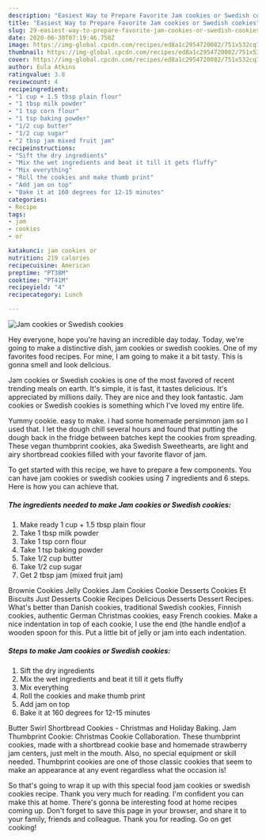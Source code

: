 ```yaml
---
description: "Easiest Way to Prepare Favorite Jam cookies or Swedish cookies"
title: "Easiest Way to Prepare Favorite Jam cookies or Swedish cookies"
slug: 29-easiest-way-to-prepare-favorite-jam-cookies-or-swedish-cookies
date: 2020-06-30T07:19:46.750Z
image: https://img-global.cpcdn.com/recipes/ed8a1c2954720082/751x532cq70/jam-cookies-or-swedish-cookies-recipe-main-photo.jpg
thumbnail: https://img-global.cpcdn.com/recipes/ed8a1c2954720082/751x532cq70/jam-cookies-or-swedish-cookies-recipe-main-photo.jpg
cover: https://img-global.cpcdn.com/recipes/ed8a1c2954720082/751x532cq70/jam-cookies-or-swedish-cookies-recipe-main-photo.jpg
author: Eula Atkins
ratingvalue: 3.8
reviewcount: 4
recipeingredient:
- "1 cup + 1.5 tbsp plain flour"
- "1 tbsp milk powder"
- "1 tsp corn flour"
- "1 tsp baking powder"
- "1/2 cup butter"
- "1/2 cup sugar"
- "2 tbsp jam mixed fruit jam"
recipeinstructions:
- "Sift the dry ingredients"
- "Mix the wet ingredients and beat it till it gets fluffy"
- "Mix everything"
- "Roll the cookies and make thumb print"
- "Add jam on top"
- "Bake it at 160 degrees for 12-15 minutes"
categories:
- Recipe
tags:
- jam
- cookies
- or

katakunci: jam cookies or 
nutrition: 219 calories
recipecuisine: American
preptime: "PT38M"
cooktime: "PT41M"
recipeyield: "4"
recipecategory: Lunch

---
```



![Jam cookies or Swedish cookies](https://img-global.cpcdn.com/recipes/ed8a1c2954720082/751x532cq70/jam-cookies-or-swedish-cookies-recipe-main-photo.jpg)

Hey everyone, hope you're having an incredible day today. Today, we're going to make a distinctive dish, jam cookies or swedish cookies. One of my favorites food recipes. For mine, I am going to make it a bit tasty. This is gonna smell and look delicious.

Jam cookies or Swedish cookies is one of the most favored of recent trending meals on earth. It's simple, it is fast, it tastes delicious. It's appreciated by millions daily. They are nice and they look fantastic. Jam cookies or Swedish cookies is something which I've loved my entire life.

Yummy cookie. easy to make. i had some homemade persimmon jam so I used that. I let the dough chill several hours and found that putting the dough back in the fridge between batches kept the cookies from spreading. These vegan thumbprint cookies, aka Swedish Sweethearts, are light and airy shortbread cookies filled with your favorite flavor of jam.


To get started with this recipe, we have to prepare a few components. You can have jam cookies or swedish cookies using 7 ingredients and 6 steps. Here is how you can achieve that.

##### The ingredients needed to make Jam cookies or Swedish cookies:

1. Make ready 1 cup + 1.5 tbsp plain flour
1. Take 1 tbsp milk powder
1. Take 1 tsp corn flour
1. Take 1 tsp baking powder
1. Take 1/2 cup butter
1. Take 1/2 cup sugar
1. Get 2 tbsp jam (mixed fruit jam)


Brownie Cookies Jelly Cookies Jam Cookies Cookie Desserts Cookies Et Biscuits Just Desserts Cookie Recipes Delicious Desserts Dessert Recipes. What&#39;s better than Danish cookies, traditional Swedish cookies, Finnish cookies, authentic German Christmas cookies, easy French cookies. Make a nice indentation in top of each cookie, I use the end (the handle end)of a wooden spoon for this. Put a little bit of jelly or jam into each indentation. 

##### Steps to make Jam cookies or Swedish cookies:

1. Sift the dry ingredients
1. Mix the wet ingredients and beat it till it gets fluffy
1. Mix everything
1. Roll the cookies and make thumb print
1. Add jam on top
1. Bake it at 160 degrees for 12-15 minutes


Butter Swirl Shortbread Cookies - Christmas and Holiday Baking. Jam Thumbprint Cookie: Christmas Cookie Collaboration. These thumbprint cookies, made with a shortbread cookie base and homemade strawberry jam centers, just melt in the mouth. Also, no special equipment or skill needed. Thumbprint cookies are one of those classic cookies that seem to make an appearance at any event regardless what the occasion is! 

So that's going to wrap it up with this special food jam cookies or swedish cookies recipe. Thank you very much for reading. I'm confident you can make this at home. There's gonna be interesting food at home recipes coming up. Don't forget to save this page in your browser, and share it to your family, friends and colleague. Thank you for reading. Go on get cooking!
